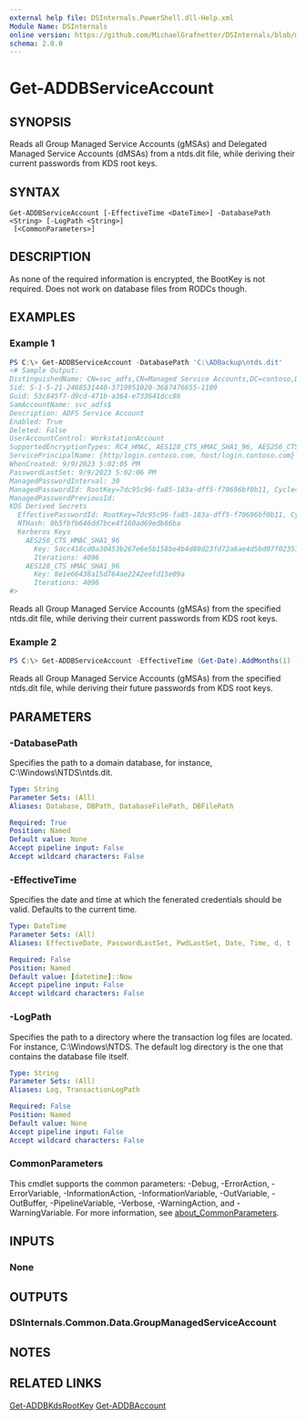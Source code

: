 ```yaml
---
external help file: DSInternals.PowerShell.dll-Help.xml
Module Name: DSInternals
online version: https://github.com/MichaelGrafnetter/DSInternals/blob/master/Documentation/PowerShell/Get-ADDBServiceAccount.md
schema: 2.0.0
---
```


# Get-ADDBServiceAccount

## SYNOPSIS
Reads all Group Managed Service Accounts (gMSAs) and Delegated Managed Service Accounts (dMSAs) from a ntds.dit file, while deriving their current passwords from KDS root keys.

## SYNTAX

```
Get-ADDBServiceAccount [-EffectiveTime <DateTime>] -DatabasePath <String> [-LogPath <String>]
 [<CommonParameters>]
```

## DESCRIPTION
As none of the required information is encrypted, the BootKey is not required.
Does not work on database files from RODCs though.

## EXAMPLES

### Example 1
```powershell
PS C:\> Get-ADDBServiceAccount -DatabasePath 'C:\ADBackup\ntds.dit'
<# Sample Output:
DistinguishedName: CN=svc_adfs,CN=Managed Service Accounts,DC=contoso,DC=com
Sid: S-1-5-21-2468531440-3719951020-3687476655-1109
Guid: 53c845f7-d9cd-471b-a364-e733641dcc86
SamAccountName: svc_adfs$
Description: ADFS Service Account
Enabled: True
Deleted: False
UserAccountControl: WorkstationAccount
SupportedEncryptionTypes: RC4_HMAC, AES128_CTS_HMAC_SHA1_96, AES256_CTS_HMAC_SHA1_96
ServicePrincipalName: {http/login.contoso.com, host/login.contoso.com}
WhenCreated: 9/9/2023 5:02:05 PM
PasswordLastSet: 9/9/2023 5:02:06 PM
ManagedPasswordInterval: 30
ManagedPasswordId: RootKey=7dc95c96-fa85-183a-dff5-f70696bf0b11, Cycle=9/9/2023 10:00:00 AM (L0=361, L1=26, L2=24)
ManagedPasswordPreviousId:
KDS Derived Secrets
  EffectivePasswordId: RootKey=7dc95c96-fa85-183a-dff5-f70696bf0b11, Cycle=6/25/2025 8:00:00 PM (L0=363, L1=11, L2=29)
  NTHash: 0b5fbfb646dd7bce4f160ad69edb86ba
  Kerberos Keys
    AES256_CTS_HMAC_SHA1_96
      Key: 5dcc418cd0a30453b267e6e5b158be4b4d80d23fd72a6ae4d5bd07f023517117
      Iterations: 4096
    AES128_CTS_HMAC_SHA1_96
      Key: 8e1e66438a15d764ae2242eefd15e09a
      Iterations: 4096
#>
```

Reads all Group Managed Service Accounts (gMSAs) from the specified ntds.dit file, while deriving their current passwords from KDS root keys.

### Example 2
```powershell
PS C:\> Get-ADDBServiceAccount -EffectiveTime (Get-Date).AddMonths(1) -DatabasePath 'C:\ADBackup\ntds.dit'
```

Reads all Group Managed Service Accounts (gMSAs) from the specified ntds.dit file, while deriving their future passwords from KDS root keys.

## PARAMETERS

### -DatabasePath
Specifies the path to a domain database, for instance, C:\Windows\NTDS\ntds.dit.

```yaml
Type: String
Parameter Sets: (All)
Aliases: Database, DBPath, DatabaseFilePath, DBFilePath

Required: True
Position: Named
Default value: None
Accept pipeline input: False
Accept wildcard characters: False
```

### -EffectiveTime
Specifies the date and time at which the fenerated credentials should be valid. Defaults to the current time. 

```yaml
Type: DateTime
Parameter Sets: (All)
Aliases: EffectiveDate, PasswordLastSet, PwdLastSet, Date, Time, d, t

Required: False
Position: Named
Default value: [datetime]::Now
Accept pipeline input: False
Accept wildcard characters: False
```

### -LogPath
Specifies the path to a directory where the transaction log files are located. For instance, C:\Windows\NTDS. The default log directory is the one that contains the database file itself.

```yaml
Type: String
Parameter Sets: (All)
Aliases: Log, TransactionLogPath

Required: False
Position: Named
Default value: None
Accept pipeline input: False
Accept wildcard characters: False
```

### CommonParameters
This cmdlet supports the common parameters: -Debug, -ErrorAction, -ErrorVariable, -InformationAction, -InformationVariable, -OutVariable, -OutBuffer, -PipelineVariable, -Verbose, -WarningAction, and -WarningVariable. For more information, see [about_CommonParameters](http://go.microsoft.com/fwlink/?LinkID=113216).

## INPUTS

### None

## OUTPUTS

### DSInternals.Common.Data.GroupManagedServiceAccount

## NOTES

## RELATED LINKS

[Get-ADDBKdsRootKey](Get-ADDBKdsRootKey.md)
[Get-ADDBAccount](Get-ADDBAccount.md)
